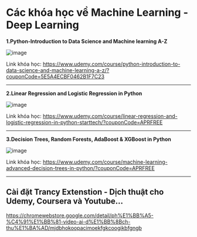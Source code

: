 # Các khóa học về Machine Learning - Deep Learning
**1.Python-Introduction to Data Science and Machine learning A-Z**

![image](https://github.com/user-attachments/assets/9c8b08fc-af96-42c8-bc45-0749f5d17986)

Link khóa học: https://www.udemy.com/course/python-introduction-to-data-science-and-machine-learning-a-z/?couponCode=5E5A4ECBF0462B1F7C23

---

**2.Linear Regression and Logistic Regression in Python**

![image](https://github.com/user-attachments/assets/50a0ac36-867a-42ac-b9f4-970163e7a347)

Link khóa học: https://www.udemy.com/course/linear-regression-and-logistic-regression-in-python-starttech/?couponCode=APRFREE

---

**3.Decision Trees, Random Forests, AdaBoost & XGBoost in Python**

![image](https://github.com/user-attachments/assets/00410fd5-8aa3-42f3-bfec-3d8cb11a793c)

Link khóa học: https://www.udemy.com/course/machine-learning-advanced-decision-trees-in-python/?couponCode=APRFREE

---
## Cài đặt Trancy Extenstion - Dịch thuật cho Udemy, Coursera và Youtube...

https://chromewebstore.google.com/detail/ph%E1%BB%A5-%C4%91%E1%BB%81-video-ai-d%E1%BB%8Bch-thu%E1%BA%AD/mjdbhokoopacimoekfgkcoogikbfgngb
